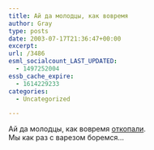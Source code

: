 ```yaml
---
title: Ай да молодцы, как вовремя
author: Gray
type: posts
date: 2003-07-17T21:36:47+00:00
excerpt:
url: /3486
esml_socialcount_LAST_UPDATED:
  - 1497252004
essb_cache_expire:
  - 1614229233
categories:
  - Uncategorized

---
```








Ай да молодцы, как вовремя <a href="http://lenta.ru/terror/2003/07/17/income/" target="_blank">откопали</a>.  
Мы как раз с варезом боремся&#8230;